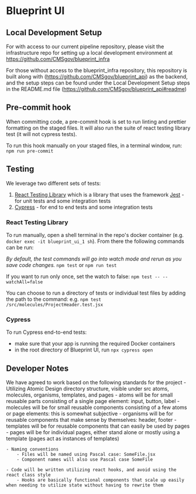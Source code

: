 # Blueprint UI

## Local Development Setup

For with access to our current pipeline repository, please visit the infrastructure repo for setting up a local development environment at <https://github.com/CMSgov/blueprint_infra> 

For those without access to the blueprint_infra repository, this repository is built along with (https://github.com/CMSgov/blueprint_api) as the backend, and the setup steps can be found under the Local Development Setup steps in the README.md file (https://github.com/CMSgov/blueprint_api#readme)

## Pre-commit hook

When committing code, a pre-commit hook is set to run linting and prettier formatting on the staged files. It will also run the suite of react testing library test (it will not cypress tests).

To run this hook manually on your staged files, in a terminal window, run:
`npm run pre-commit`

## Testing

We leverage two different sets of tests:

1. [React Testing Library](https://testing-library.com/docs/react-testing-library/intro) which is a library that uses the framework [Jest](https://jestjs.io/) - for unit tests and some integration tests
2. [Cypress](https://docs.cypress.io/) - for end to end tests and some integration tests

### React Testing Library

To run manually, open a shell terminal in the repo's docker container (e.g. `docker exec -it blueprint_ui_1 sh`). From there the following commands can be run:

*By default, the test commands will go into watch mode and rerun as you save code changes.*
`npm test` or `npm run test`

If you want to run only once, set the watch to false:
`npm test -- --watchAll=false`

You can choose to run a directory of tests or individual test files by adding the path to the command:
e.g. `npm test /src/molecules/ProjectHeader.test.jsx`

### Cypress

To run Cypress end-to-end tests:

- make sure that your app is running the required Docker containers
- in the root directory of Blueprint UI, run `npx cypress open`

## Developer Notes

We have agreed to work based on the following standards for the project
    - Utilizing Atomic Design directory structure, visible under src atoms, molecules, organisms, templates, and pages
        - atoms will be for small reusable parts consisting of a single page element: input, button, label
        - molecules will be for small reusable components consisting of a few atoms or page elements: this is somewhat subjective
        - organisms will be for reusable components that make sense by themselves: header, footer
        - templates will be for reusable components that can easily be used by pages
        - pages will be for individual pages, either stand alone or mostly using a template (pages act as instances of templates)

    - Naming conventions
        - Files will be named using Pascal case: SomeFile.jsx
        - Component names will also use Pascal case SomeFile

    - Code will be written utilizing react hooks, and avoid using the react class style
        - Hooks are basically functional components that scale up easily when needing to utilize state without having to rewrite them

